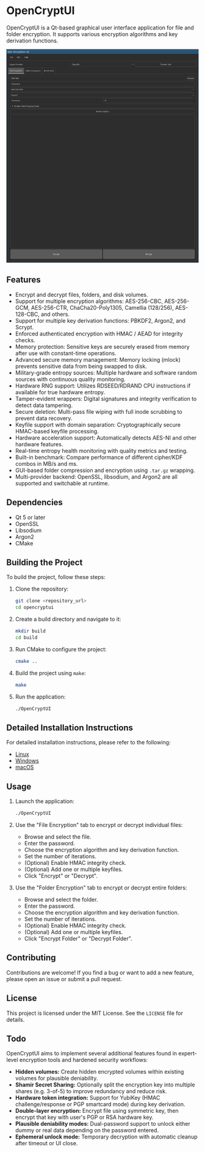 # OpenCryptUI

OpenCryptUI is a Qt-based graphical user interface application for file and folder encryption. It supports various encryption algorithms and key derivation functions.

![Open Crypt UI](opencryptui.png)

## Features

- Encrypt and decrypt files, folders, and disk volumes.
- Support for multiple encryption algorithms: AES-256-CBC, AES-256-GCM, AES-256-CTR, ChaCha20-Poly1305, Camellia (128/256), AES-128-CBC, and others.
- Support for multiple key derivation functions: PBKDF2, Argon2, and Scrypt.
- Enforced authenticated encryption with HMAC / AEAD for integrity checks.
- Memory protection: Sensitive keys are securely erased from memory after use with constant-time operations.
- Advanced secure memory management: Memory locking (mlock) prevents sensitive data from being swapped to disk.
- Military-grade entropy sources: Multiple hardware and software random sources with continuous quality monitoring.
- Hardware RNG support: Utilizes RDSEED/RDRAND CPU instructions if available for true hardware entropy.
- Tamper-evident wrappers: Digital signatures and integrity verification to detect data tampering.
- Secure deletion: Multi-pass file wiping with full inode scrubbing to prevent data recovery.
- Keyfile support with domain separation: Cryptographically secure HMAC-based keyfile processing.
- Hardware acceleration support: Automatically detects AES-NI and other hardware features.
- Real-time entropy health monitoring with quality metrics and testing.
- Built-in benchmark: Compare performance of different cipher/KDF combos in MB/s and ms.
- GUI-based folder compression and encryption using `.tar.gz` wrapping.
- Multi-provider backend: OpenSSL, libsodium, and Argon2 are all supported and switchable at runtime.

## Dependencies

- Qt 5 or later
- OpenSSL
- Libsodium
- Argon2
- CMake

## Building the Project

To build the project, follow these steps:

1. Clone the repository:
   ```bash
   git clone <repository_url>
   cd opencryptui
   ```

2. Create a build directory and navigate to it:
   ```bash
   mkdir build
   cd build
   ```

3. Run CMake to configure the project:
   ```bash
   cmake ..
   ```

4. Build the project using `make`:
   ```bash
   make
   ```

5. Run the application:
   ```bash
   ./OpenCryptUI
   ```

## Detailed Installation Instructions

For detailed installation instructions, please refer to the following:

- [Linux](installation/linux.md)
- [Windows](installation/windows.md)
- [macOS](installation/osx.md)

## Usage

1. Launch the application:
   ```bash
   ./OpenCryptUI
   ```

2. Use the "File Encryption" tab to encrypt or decrypt individual files:
   - Browse and select the file.
   - Enter the password.
   - Choose the encryption algorithm and key derivation function.
   - Set the number of iterations.
   - (Optional) Enable HMAC integrity check.
   - (Optional) Add one or multiple keyfiles.
   - Click "Encrypt" or "Decrypt".

3. Use the "Folder Encryption" tab to encrypt or decrypt entire folders:
   - Browse and select the folder.
   - Enter the password.
   - Choose the encryption algorithm and key derivation function.
   - Set the number of iterations.
   - (Optional) Enable HMAC integrity check.
   - (Optional) Add one or multiple keyfiles.
   - Click "Encrypt Folder" or "Decrypt Folder".

## Contributing

Contributions are welcome! If you find a bug or want to add a new feature, please open an issue or submit a pull request.

## License

This project is licensed under the MIT License. See the `LICENSE` file for details.

## Todo

OpenCryptUI aims to implement several additional features found in expert-level encryption tools and hardened security workflows:

- **Hidden volumes:** Create hidden encrypted volumes within existing volumes for plausible deniability.
- **Shamir Secret Sharing:** Optionally split the encryption key into multiple shares (e.g. 3-of-5) to improve redundancy and reduce risk.
- **Hardware token integration:** Support for YubiKey (HMAC challenge/response or PGP smartcard mode) during key derivation.
- **Double-layer encryption:** Encrypt file using symmetric key, then encrypt that key with user's PGP or RSA hardware key.
- **Plausible deniability modes:** Dual-password support to unlock either dummy or real data depending on the password entered.
- **Ephemeral unlock mode:** Temporary decryption with automatic cleanup after timeout or UI close.